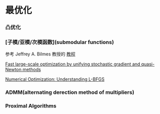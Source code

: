 # 最优化


### 凸优化



### [子模/亚模/次模函数](submodular functions)

参考 Jeffrey A. Bilmes 教授的 [教程](http://j.ee.washington.edu/~bilmes/classes/ee596b_spring_2014/)


[Fast large-scale optimization by unifying stochastic gradient and quasi-Newton methods](http://arxiv.org/pdf/1311.2115v7.pdf)


[Numerical Optimization: Understanding L-BFGS](http://aria42.com/blog/2014/12/understanding-lbfgs/)

### ADMM(alternating derection method of multipliers)


### Proximal Algorithms
